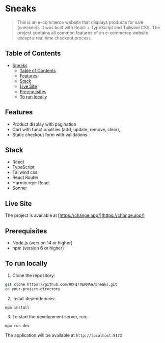 # Sneaks

> This is an e-commerce website that displays products for sale (sneakers). It was built with React + TypeScript and Tailwind CSS. The project contains all common features of an e-commerce website except a real time checkout process.

## Table of Contents

- [Sneaks](#sneaks)
  - [Table of Contents](#table-of-contents)
  - [Features](#features)
  - [Stack](#stack)
  - [Live Site](#live-site)
  - [Prerequisites](#prerequisites)
  - [To run locally](#to-run-locally)

## Features

-   Product display with pagination
-   Cart with functionalities (add, update, remove, clear),
-   Static checkout form with validations

## Stack

-   React
-   TypeScript
-   Tailwind css
-   React Router
-   Harmburger React
-   Sonner

## Live Site

The project is available at [https://change.app/](https://change.app/)

## Prerequisites

-   Node.js (version 14 or higher)
-   npm (version 6 or higher)

## To run locally

1. Clone the repository:

```bash
git clone https://github.com/ROHITVERMAA/Sneaks.git
cd your-project-directory
```

2. Install dependencies:

```bash
npm install
```

3. To start the development server, run:

```bash
npm run dev
```

The application will be available at `http://localhost:5173`
